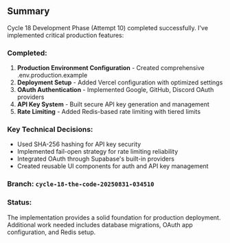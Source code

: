 ## Summary

Cycle 18 Development Phase (Attempt 10) completed successfully. I've implemented critical production features:

### Completed:
1. **Production Environment Configuration** - Created comprehensive .env.production.example
2. **Deployment Setup** - Added Vercel configuration with optimized settings
3. **OAuth Authentication** - Implemented Google, GitHub, Discord OAuth providers
4. **API Key System** - Built secure API key generation and management
5. **Rate Limiting** - Added Redis-based rate limiting with tiered limits

### Key Technical Decisions:
- Used SHA-256 hashing for API key security
- Implemented fail-open strategy for rate limiting reliability
- Integrated OAuth through Supabase's built-in providers
- Created reusable UI components for auth and API key management

### Branch: `cycle-18-the-code-20250831-034510`
### Status: <!-- FEATURES_STATUS: PARTIAL_COMPLETE -->

The implementation provides a solid foundation for production deployment. Additional work needed includes database migrations, OAuth app configuration, and Redis setup.
